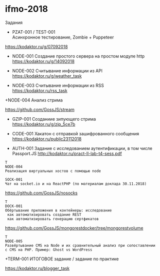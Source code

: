 # ifmo-2018
Задания

+ PZAT-001 / TEST-001    
Асинхронное тестирование, Zombie + Puppeteer  

https://kodaktor.ru/g/07092018

+ NODE-001 
Создание простого сервера на простом модуле http
https://kodaktor.ru/g/14092018


+ NODE-002 
Считывание информации из API
https://kodaktor.ru/g/weather_task


+ NODE-003
Считывание информации из RSS
https://kodaktor.ru/rss_task

+NODE-004
Анализ стрима

https://github.com/GossJS/stream


+ GZIP-001
Созданиие зипующего стрима
https://kodaktor.ru/g/zip_5ce7b 


+ CODE-001
Хакатон с отправкой зашифрованного сообщения
https://kodaktor.ru/public23112018

+ AUTH-001
Задание с исследованием аутентификации, в том числе Passport.JS
http://kodaktor.ru/pract-II-lab-t4-sess.pdf

```
T
NODE-004
Реализация виртуальных хостов с помощью node

SOCK-001
Чат на socket.io и на ReactPHP (по материалам доклада 30.11.2018)
```
https://github.com/GossJS/nosocks
```
T
DOCK-001
Обёртывание приложения в контейнеры: исследование
 как автоматизировать создание REST
 как автоматизировать генерацию сертфикатов
```
https://github.com/GossJS/mongorestdocker/tree/mongorestvolume
```
T
NODE-005
Развёртывание CMS на Node и их сравнительный анализ при сопоставлении с CMS на PHP. Пример: Ghost vs WordPress
```


+TERM-001
ИТОГОВОЕ задание / задание по практике

https://kodaktor.ru/blogger_task